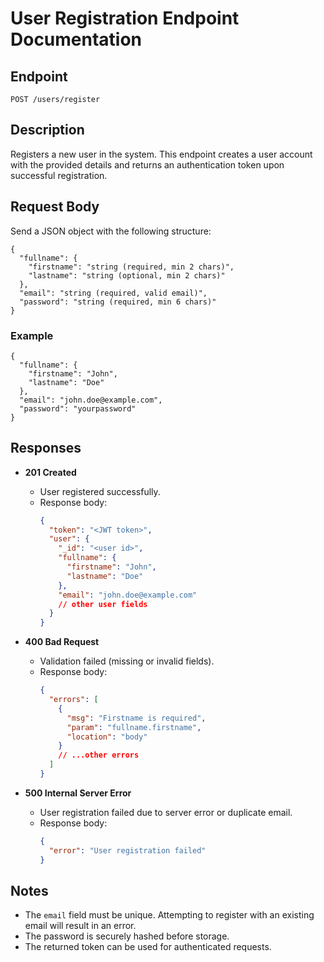 # User Registration Endpoint Documentation

## Endpoint

`POST /users/register`

## Description

Registers a new user in the system. This endpoint creates a user account with the provided details and returns an authentication token upon successful registration.

## Request Body

Send a JSON object with the following structure:

```
{
  "fullname": {
    "firstname": "string (required, min 2 chars)",
    "lastname": "string (optional, min 2 chars)"
  },
  "email": "string (required, valid email)",
  "password": "string (required, min 6 chars)"
}
```

### Example

```
{
  "fullname": {
    "firstname": "John",
    "lastname": "Doe"
  },
  "email": "john.doe@example.com",
  "password": "yourpassword"
}
```

## Responses

- **201 Created**
  - User registered successfully.
  - Response body:
    ```json
    {
      "token": "<JWT token>",
      "user": {
        "_id": "<user id>",
        "fullname": {
          "firstname": "John",
          "lastname": "Doe"
        },
        "email": "john.doe@example.com"
        // other user fields
      }
    }
    ```

- **400 Bad Request**
  - Validation failed (missing or invalid fields).
  - Response body:
    ```json
    {
      "errors": [
        {
          "msg": "Firstname is required",
          "param": "fullname.firstname",
          "location": "body"
        }
        // ...other errors
      ]
    }
    ```

- **500 Internal Server Error**
  - User registration failed due to server error or duplicate email.
  - Response body:
    ```json
    {
      "error": "User registration failed"
    }
    ```

## Notes
- The `email` field must be unique. Attempting to register with an existing email will result in an error.
- The password is securely hashed before storage.
- The returned token can be used for authenticated requests.
